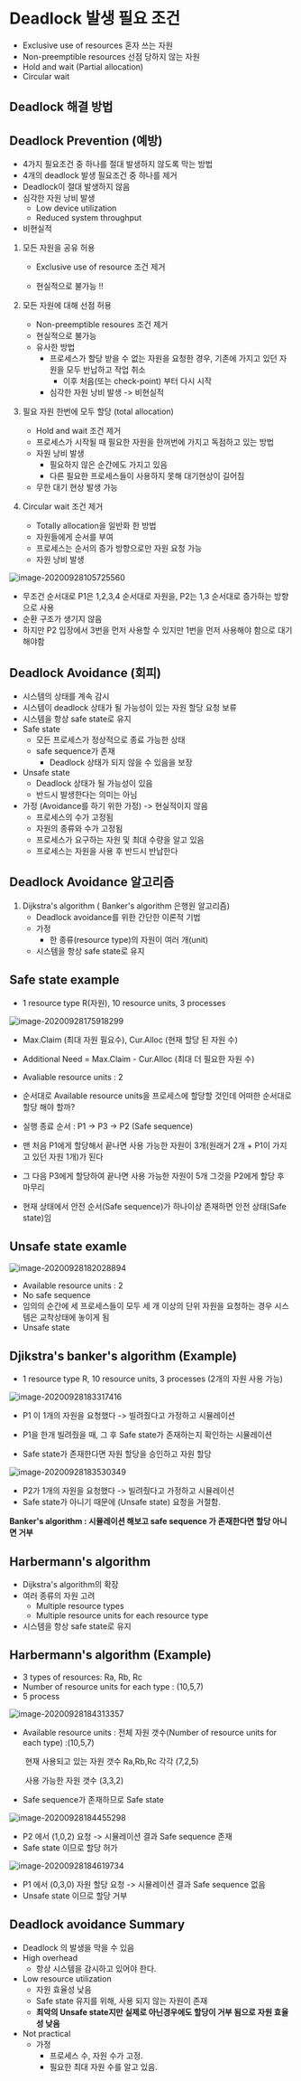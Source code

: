 # Deadlock 발생 필요 조건

- Exclusive use of resources 혼자 쓰는 자원
- Non-preemptible resources 선점 당하지 않는 자원
- Hold and wait (Partial allocation) 
- Circular wait

## Deadlock 해결 방법

## Deadlock Prevention (예방)

- 4가지 필요조건 중 하나를 절대 발생하지 않도록 막는 방법
- 4개의 deadlock 발생 필요조건 중 하나를 제거
- Deadlock이 절대 발생하지 않음
- 심각한 자원 낭비 발생
  - Low device utilization
  - Reduced system throughput
- 비현실적

1. 모든 자원을 공유 허용

   - Exclusive use of resource 조건 제거

   - 현실적으로 불가능 !!

2. 모든 자원에 대해 선점 허용
   - Non-preemptible resoures 조건 제거
   - 현실적으로 불가능
   - 유사한 방법
     - 프로세스가 할당 받을 수 없는 자원을 요청한 경우, 기존에 가지고 있던 자원을 모두 반납하고 작업 취소
       - 이후 처음(또는 check-point) 부터 다시 시작
     - 심각한 자원 낭비 발생 -> 비현실적 

3. 필요 자원 한번에 모두 할당 (total allocation)
   - Hold and wait 조건 제거
   - 프로세스가 시작될 때 필요한 자원을 한꺼번에 가지고 독점하고 있는 방법
   - 자원 낭비 발생
     - 필요하지 않은 순간에도 가지고 있음
     - 다른 필요한 프로세스들이 사용하지 못해 대기현상이 길어짐
   - 무한 대기 현상 발생 가능

4. Circular wait 조건 제거
   - Totally allocation을 일반화 한 방법
   - 자원들에게 순서를 부여
   - 프로세스는 순서의 증가 방향으로만 자원 요청 가능
   - 자원 낭비 발생

![image-20200928105725560](images\image-20200928105725560.png)

- 무조건 순서대로 P1은 1,2,3,4 순서대로 자원을, P2는 1,3 순서대로 증가하는 방향으로 사용
- 순환 구조가 생기지 않음
- 하지만 P2 입장에서 3번을 먼저 사용할 수 있지만 1번을 먼저 사용해야 함으로 대기해야함

## Deadlock Avoidance (회피)

- 시스템의 상태를 계속 감시
- 시스템이 deadlock 상태가 될 가능성이 있는 자원 할당 요청 보류
- 시스템을 항상 safe state로 유지
- Safe state
  - 모든 프로세스가 정상적으로 종료 가능한 상태
  - safe sequence가 존재
    - Deadlock 상태가 되지 않을 수 있음을 보장
- Unsafe state
  - Deadlock 상태가 될 가능성이 있음
  - 반드시 발생한다는 의미는 아님
- 가정 (Avoidance를 하기 위한 가정) -> 현실적이지 않음
  - 프로세스의 수가 고정됨
  - 자원의 종류와 수가 고정됨
  - 프로세스가 요구하는 자원 및 최대 수량을 알고 있음
  - 프로세스는 자원을 사용 후 반드시 반납한다

## Deadlock Avoidance 알고리즘

1. Dijkstra's algorithm ( Banker's algorithm  은행원 알고리즘)
   - Deadlock avoidance를 위한 간단한 이론적 기법
   - 가정
     - 한 종류(resource type)의 자원이 여러 개(unit)
   - 시스템을 항상 safe state로 유지

## Safe state example

- 1 resource type R(자원), 10 resource units, 3 processes

![image-20200928175918299](images\image-20200928175918299.png)

- Max.Claim (최대 자원 필요수), Cur.Alloc (현재 할당 된 자원 수)
-  Additional Need = Max.Claim - Cur.Alloc (최대 더 필요한 자원 수)

- Avaliable resource units : 2
- 순서대로 Available resource units을 프로세스에 할당할 것인데 어떠한 순서대로 할당 해야 할까?
- 실행 종료 순서 : P1 -> P3 -> P2 (Safe sequence)
- 맨 처음 P1에게 할당해서 끝나면 사용 가능한 자원이 3개(원래거 2개 + P1이 가지고 있던 자원 1개)가 된다
- 그 다음 P3에게 할당하여 끝나면 사용 가능한 자원이 5개 그것을 P2에게 할당 후 마무리
- 현재 상태에서 안전 순서(Safe sequence)가 하나이상 존재하면 안전 상태(Safe state)임 

## Unsafe state examle

![image-20200928182028894](images\image-20200928182028894.png)

- Available resource units : 2
- No safe sequence
- 임의의 순간에 세 프로세스들이 모두 세 개 이상의 단위 자원을 요청하는 경우 시스템은 교착상태에 놓이게 됨
- Unsafe state

## Djikstra's banker's algorithm (Example)

- 1 resource type R, 10 resource units, 3 processes (2개의 자원 사용 가능)

![image-20200928183317416](images\image-20200928183317416.png)

- P1 이 1개의 자원을 요청했다 -> 빌려줬다고 가정하고 시뮬레이션
- P1을 한개 빌려줬을 때, 그 후 Safe state가 존재하는지 확인하는 시뮬레이션

- Safe state가 존재한다면 자원 할당을 승인하고 자원 할당

![image-20200928183530349](images\image-20200928183530349.png)

- P2가 1개의 자원을 요청했다 -> 빌려줬다고 가정하고 시뮬레이션
- Safe state가 아니기 때문에 (Unsafe state) 요청을 거절함.

**Banker's algorithm : 시뮬레이션 해보고 safe sequence 가 존재한다면 할당 아니면 거부**

## Harbermann's algorithm

- Dijkstra's algorithm의 확장
- 여러 종류의 자원 고려
  - Multiple resource types
  - Multiple resource units for each resource type
- 시스템을 항상 safe state로 유지

## Harbermann's algorithm (Example)

- 3 types of resources: Ra, Rb, Rc
- Number of resource units for each type : (10,5,7)
- 5 process

![image-20200928184313357](images\image-20200928184313357.png)

- Available resource units : 전체 자원 갯수(Number of resource units for each type) :(10,5,7)

  ​											  현재 사용되고 있는 자원 갯수 Ra,Rb,Rc 각각 (7,2,5)

  ​												사용 가능한 자원 갯수 (3,3,2)

- Safe sequence가 존재하므로 Safe state

![image-20200928184455298](images\image-20200928184455298.png)

- P2 에서 (1,0,2) 요청 -> 시뮬레이션 결과 Safe sequence 존재
- Safe state 이므로 할당 허가

![image-20200928184619734](images\image-20200928184619734.png)

- P1 에서 (0,3,0) 자원 할당 요청 -> 시뮬레이션 결과 Safe sequence 없음
- Unsafe state 이므로 할당 거부

## Deadlock avoidance Summary

- Deadlock 의 발생을 막을 수 있음
- High overhead 
  - 항상 시스템을 감시하고 있어야 한다.
- Low resource utilization
  - 자원 효율성 낮음
  - Safe state 유지를 위해, 사용 되지 않는 자원이 존재
  - **최악의 Unsafe state지만 실제로 아닌경우에도 할당이 거부 됨으로 자원 효율성 낮음**
- Not practical
  - 가정
    - 프로세스 수, 자원 수가 고정.
    - 필요한 최대 자원 수를 알고 있음.